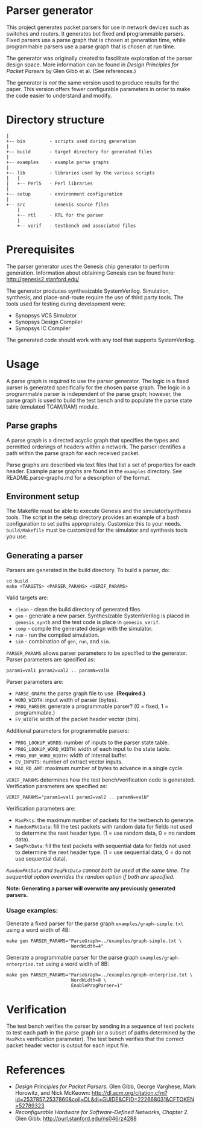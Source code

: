 Parser generator
================

This project generates packet parsers for use in network devices such as
switches and routers. It generates bot fixed and programmable parsers. Fixed
parsers use a parse graph that is chosen at generation time, while
programmable parsers use a parse graph that is chosen at run time.

The generator was originally created to fascilitate exploration of the parser
design space. More information can be found in *Design Principles for Packet
Parsers* by Glen Gibb et al. (See references.)

The generator is *not* the same version used to produce results for the paper.
This version offers fewer configurable parameters in order to make the code
easier to understand and modify.


Directory structure
===================

    |
    +-- bin         - scripts used during generation
    |
    +-- build       - target directory for generated files
    |
    +-- examples    - example parse graphs
    |
    +-- lib         - libraries used by the various scripts
    |   |
    |   +-- Perl5   - Perl libraries
    |
    +-- setup       - environment configuration
    |
    +-- src         - Genesis source files
        |
        +-- rtl     - RTL for the parser
        |
        +-- verif   - testbench and associated files


Prerequisites
=============
The parser generator uses the Genesis chip generator to perform generation.
Information about obtaining Genesis can be found here:
http://genesis2.stanford.edu/

The generator produces synthesizable SystemVerilog. Simulation, synthesis, and
place-and-route require the use of third party tools. The tools used for
testing during development were:
 * Synopsys VCS Simulator
 * Synopsys Design Compiler
 * Synopsys IC Compiler

The generated code should work with any tool that supports SystemVerilog.


Usage
=====

A parse graph is required to use the parser generator. The logic in a fixed
parser is generated specifically for the chosen parse graph. The logic in a
programmable parser is independent of the parse graph; however, the parse
graph is used to build the test bench and to populate the parse state table
(emulated TCAM/RAM) module.


Parse graphs
------------

A parse graph is a directed acyclic graph that specifies the types and
permitted orderings of headers within a network. The parser identifies a path
within the parse graph for each received packet.

Parse graphs are described via text files that list a set of properties for
each header. Example parse graphs are found in the `examples` directory.
See README.parse-graphs.md for a description of the format.


Environment setup
-----------------

The Makefile must be able to execute Genesis and the simulator/synthesis
tools. The script in the setup directory provides an example of a bash
configuration to set paths appropriately. Customize this to your needs.
`build/Makefile` must be customized for the simulator and synthesis tools you
use.


Generating a parser
-------------------

Parsers are generated in the build directory. To build a parser, do:

    cd build
    make <TARGETS> <PARSER_PARAMS> <VERIF_PARAMS>

Valid targets are:
 * `clean` - clean the build directory of generated files.
 * `gen` - generate a new parser. Synthesizable SystemVerilog is placed in
   `genesis_synth` and the test code is place in `genesis_verif`.
 * `comp` - compile the generated design with the simulator.
 * `run` - run the compiled simulation.
 * `sim` - combination of `gen`, `run`, and `sim`.

`PARSER_PARAMS` allows parser parameters to be specified to the generator.
Parser parameters are specified as:

    param1=val1 param2=val2 .. paramN=valN

Parser parameters are:
 * `PARSE_GRAPH`: the parse graph file to use. __(Required.)__
 * `WORD_WIDTH`: input width of parser (bytes).
 * `PROG_PARSER`: generate a programmable parser? (0 = fixed, 1 =
   programmable.)
 * `EV_WIDTH`: width of the packet header vector (bits).

Additional parameters for programmable parsers:
 * `PROG_LOOKUP_WORDS`: number of inputs to the parser state table.
 * `PROG_LOOKUP_WORD_WIDTH`: width of each input to the state table.
 * `PROG_BUF_WORD_WIDTH`: width of internal buffer.
 * `EV_INPUTS`: number of extract vector inputs.
 * `MAX_RD_AMT`: maximum number of bytes to advance in a single cycle.


`VERIF_PARAMS` determines how the test bench/verification code is generated.
Verification parameters are specified as:

    VERIF_PARAMS="param1=val1 param2=val2 .. paramN=valN"

Verification parameters are:
 * `MaxPkts`: the maximum number of packets for the testbench to generate.
 * `RandomPktData`: fill the test packets with random data for fields not used
   to determine the next header type. (1 = use random data, 0 = no random
   data).
 * `SeqPktData`: fill the test packets with sequential data for fields not
   used to determine the next header type. (1 = use sequential data, 0 = do
   not use sequential data).

_`RandomPktData` and `SeqPktData` cannot both be used at the same time. The
sequential option overrides the random option if both are specified._

**Note: Generating a parser will overwrite any previously generated parsers.**

### Usage examples:

Generate a fixed parser for the parse graph `examples/graph-simple.txt` using
a word width of 4B:

    make gen PARSER_PARAMS="ParseGraph=../examples/graph-simple.txt \
                            WordWidth=4"

Generate a programmable parser for the parse graph
`examples/graph-enterprise.txt` using a word width of 8B:

    make gen PARSER_PARAMS="ParseGraph=../examples/graph-enterprise.txt \
                            WordWidth=8 \
                            EnableProgParser=1"


Verification
============

The test bench verifies the parser by sending in a sequence of test packets to
test each path in the parse graph (or a subset of paths determined by the
`MaxPkts` verification parameter). The test bench verifies that the correct
packet header vector is output for each input file.


References
==========

* _Design Principles for Packet Parsers._ Glen Gibb, George Varghese, Mark
Horowitz, and Nick McKeown:
http://dl.acm.org/citation.cfm?id=2537857.2537860&coll=DL&dl=GUIDE&CFID=222668031&CFTOKEN=52789323
* _Reconfigurable Hardware for Software-Defined Networks, Chapter 2._ Glen Gibb:
http://purl.stanford.edu/ns046rz4288

